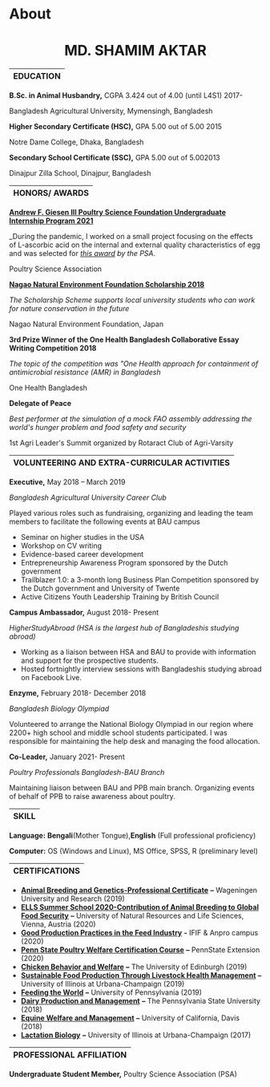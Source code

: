 # About


# <center>MD. SHAMIM AKTAR</center>


| EDUCATION |
| --- |

**B.Sc. in Animal Husbandry,** CGPA 3.424 out of 4.00 (until L4S1) 2017-

Bangladesh Agricultural University, Mymensingh, Bangladesh

**Higher Secondary Certificate (HSC),** GPA 5.00 out of 5.00 2015

Notre Dame College, Dhaka, Bangladesh

**Secondary School Certificate (SSC),** GPA 5.00 out of 5.002013

Dinajpur Zilla School, Dinajpur, Bangladesh

| HONORS/ AWARDS |
| --- |

[**Andrew F. Giesen III Poultry Science Foundation Undergraduate Internship Program 2021**](https://poultryscience.org/Students-Internships-Andrew-F-Giesen)

_During the pandemic, I worked on a small project focusing on the effects of L-ascorbic acid on the internal and external quality characteristics of egg and was selected for [_this award_](https://poultryscience.org/files/galleries/2021_PSA_Foundation_Award_Recipients.pdf) _by the PSA._

Poultry Science Association

[**Nagao Natural Environment Foundation Scholarship 2018**](http://nagaofoundation.or.jp/e/scholarship/programmes.html)

_The Scholarship Scheme supports local university students who can work for nature conservation in the future_

Nagao Natural Environment Foundation, Japan

****3rd** Prize Winner of the One Health Bangladesh Collaborative Essay Writing Competition 2018**

_The topic of the competition was &quot;One Health approach for containment of antimicrobial resistance (AMR) in Bangladesh_

One Health Bangladesh

**Delegate of Peace**

_Best performer at the simulation of a mock FAO assembly addressing the world&#39;s hunger problem and food safety and security_

1st Agri Leader&#39;s Summit organized by Rotaract Club of Agri-Varsity

| VOLUNTEERING AND EXTRA-CURRICULAR ACTIVITIES |
| --- |

**Executive,** May 2018 – March 2019

_Bangladesh Agricultural University Career Club_

Played various roles such as fundraising, organizing and leading the team members to facilitate the following events at BAU campus

- Seminar on higher studies in the USA
- Workshop on CV writing
- Evidence-based career development
- Entrepreneurship Awareness Program sponsored by the Dutch government
- Trailblazer 1.0: a 3-month long Business Plan Competition sponsored by the Dutch government and University of Twente
- Active Citizens Youth Leadership Training by British Council

**Campus Ambassador,** August 2018- Present

_HigherStudyAbroad (HSA is the largest hub of Bangladeshis studying abroad)_

- Working as a liaison between HSA and BAU to provide with information and support for the prospective students.
- Hosted fortnightly interview sessions with Bangladeshis studying abroad on Facebook Live.

**Enzyme,** February 2018- December 2018

_Bangladesh Biology Olympiad_

Volunteered to arrange the National Biology Olympiad in our region where 2200+ high school and middle school students participated. I was responsible for maintaining the help desk and managing the food allocation.

**Co-Leader,** January 2021- Present

_Poultry Professionals Bangladesh-BAU Branch_

Maintaining liaison between BAU and PPB main branch. Organizing events of behalf of PPB to raise awareness about poultry.

| SKILL |
| --- |

**Language:** **Bengali**(Mother Tongue),**English** (Full professional proficiency)

**Computer:** OS (Windows and Linux), MS Office, SPSS, R (preliminary level)

| CERTIFICATIONS |
| --- |

- [**Animal Breeding and Genetics-Professional Certificate**](https://credentials.edx.org/credentials/096b3a1f6f044f57a788203e799d9900/) **–** Wageningen University and Research (2019)
- [**ELLS Summer School 2020-Contribution of Animal Breeding to Global Food Security**](https://drive.google.com/file/d/1hal2Fj33-PD0EOQ_CaZhCuviDJLqmZgc/view?usp=sharing) **–** University of Natural Resources and Life Sciences, Vienna, Austria (2020)
- [**Good Production Practices in the Feed Industry**](https://drive.google.com/file/d/1w6sYbwicXSMc0Jx-I6lt74KWPUvDVdDo/view?usp=sharing) **-** IFIF &amp; Anpro campus (2020)
- [**Penn State Poultry Welfare Certification Course**](https://drive.google.com/file/d/1bSSl3SKOzHIUSR9f3DFPkpVt8BC_Uzi-/view?usp=sharing) **–** PennState Extension (2020)
- [**Chicken Behavior and Welfare**](https://www.coursera.org/account/accomplishments/records/SZTKVE47NSWY) **–** The University of Edinburgh (2019)
- [**Sustainable Food Production Through Livestock Health Management**](https://www.coursera.org/account/accomplishments/certificate/82GY6MKFBQ89) **–** University of Illinois at Urbana-Champaign (2019)
- [**Feeding the World**](https://www.coursera.org/account/accomplishments/records/6SHHVJDNZ58H) **–** University of Pennsylvania (2019)
- [**Dairy Production and Management**](https://www.coursera.org/account/accomplishments/certificate/MNHK85ASH73E) **–** The Pennsylvania State University (2018)
- [**Equine Welfare and Management**](https://www.coursera.org/account/accomplishments/records/5LN5MBHSWXKN) **–** University of California, Davis (2018)
- [**Lactation Biology**](https://www.coursera.org/account/accomplishments/certificate/6PS6UX7QTZLE) **–** University of Illinois at Urbana-Champaign (2017)

| PROFESSIONAL AFFILIATION |
| --- |

**Undergraduate Student Member,** Poultry Science Association (PSA)

 
